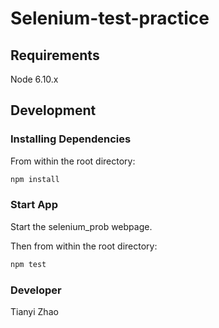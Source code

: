 # Selenium-test-practice

## Requirements

Node 6.10.x

## Development

### Installing Dependencies

From within the root directory:

```sh
npm install

```

### Start App

Start the selenium_prob webpage. 

Then from within the root directory:

```sh
npm test

```

### Developer
Tianyi Zhao